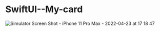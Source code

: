 # SwiftUI--My-card

![Simulator Screen Shot - iPhone 11 Pro Max - 2022-04-23 at 17 18 47](https://user-images.githubusercontent.com/80953680/164893248-37e82235-a1ed-44ad-a9be-846051042e99.png)
